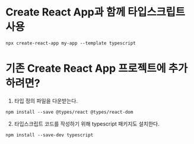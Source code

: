 # Create React App과 함께 타입스크립트 사용

```
npx create-react-app my-app --template typescript
```





# 기존 Create React App 프로젝트에 추가 하려면?

1. 타입 정의 파일을 다운받는다.
```
npm install --save @types/react @types/react-dom
```

2. 타입스크립트 코드를 작성하기 위해 typescript 패키지도 설치한다.
```
npm install --save-dev typescript
```
